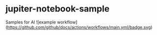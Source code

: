# jupiter-notebook-sample
Samples for AI
![example workflow]
(https://github.com/github/docs/actions/workflows/main.yml/badge.svg)
